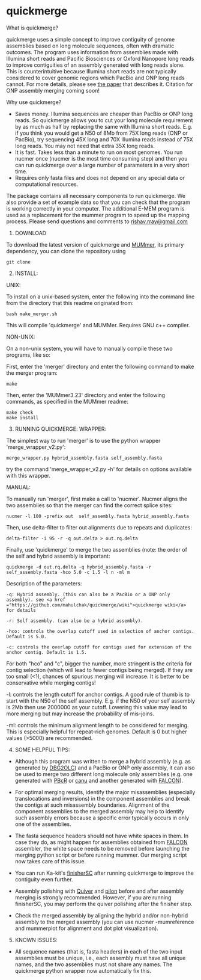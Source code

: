 
# quickmerge


What is quickmerge?

quickmerge uses a simple concept to improve contiguity of genome assemblies based on long molecule sequences, often with dramatic outcomes. The program uses information from assemblies made with Illumina short reads and Pacific Biosciences or Oxford Nanopore long reads to improve contiguities of an assembly generated with long reads alone. This is counterintuitive because Illumina short reads are not typically considered to cover genomic regions which PacBio and ONP long reads cannot. For more details, please see <a href="http://nar.oxfordjournals.org/content/early/2016/07/25/nar.gkw654.full">the paper</a> that describes it. Citation for ONP assembly merging coming soon!     

Why use quickmerge?

 * Saves money. Illumina sequences are cheaper than PacBio or ONP long reads. So quickmerge allows you to cut your long molecule requirement by as much as half by replacing the same with Illumina short reads. E.g. if you think you would get a N50 of 8Mb from 75X long reads (ONP or PacBio), try sequencing 45X long and 70X Illumina reads instead of 75X long reads. You may not need that extra 35X long reads.
 * It is fast. Takes less than a minute to run on most genomes. You run nucmer once (nucmer is the most time consuming step) and then you can run quickmerge over a large number of parameters in a very short time.
 * Requires only fasta files and does not depend on any special data or computational resources.
 
The package contains all necessary components to run quickmerge. We also provide a set of example data so that you can check that the program is working correctly in your computer. The additional E-MEM program is used as a replacement for the mummer program to speed up the mapping process. Please send questions and comments to rishav.rray@gmail.com


1. DOWNLOAD

To download the latest version of quickmerge and <a href = "http://mummer.sourceforge.net/">MUMmer</a>, its primary dependency, you can clone the repository using 
    
    git clone

2. INSTALL:

UNIX:

To install on a unix-based system, enter the following into the command line from the directory that this readme originated from:

    bash make_merger.sh
   
This will compile 'quickmerge' and MUMMer. Requires GNU c++ compiler.

NON-UNIX:

On a non-unix system, you will have to manually compile these two programs, like so:

First, enter the 'merger' directory and enter the following command to make the merger program:


    make
   
Then, enter the 'MUMmer3.23' directory and enter the following commands, as specified in the MUMmer readme:


    make check
    make install


3. RUNNING QUICKMERGE:
   WRAPPER:

 The simplest way to run 'merger' is to use the python wrapper 'merge_wrapper_v2.py':
   
  
    merge_wrapper.py hybrid_assembly.fasta self_assembly.fasta
   
try the command 'merge_wrapper_v2.py -h' for details on options available with this wrapper.

   MANUAL:

To manually run 'merger', first make a call to 'nucmer'.  Nucmer aligns the two assemblies so that the merger can find the correct splice sites:
 
 
    nucmer -l 100 -prefix out  self_assembly.fasta hybrid_assembly.fasta
  
Then, use delta-filter to filter out alignments due to repeats and duplicates:


    delta-filter -i 95 -r -q out.delta > out.rq.delta
   
Finally, use 'quickmerge' to merge the two assemblies (note: the order of the self and hybrid assembly is important:
  
    quickmerge -d out.rq.delta -q hybrid_assembly.fasta -r self_assembly.fasta -hco 5.0 -c 1.5 -l n -ml m
  
Description of the parameters:
   
    -q: Hybrid assembly. (this can also be a PacBio or a ONP only assembly). see <a href ="https://github.com/mahulchak/quickmerge/wiki">quickmerge wiki</a> for details
   
    -r: Self assembly. (can also be a hybrid assembly).
   
    -hco: controls the overlap cutoff used in selection of anchor contigs. Default is 5.0. 

    -c: controls the overlap cutoff for contigs used for extension of the anchor contig. Default is 1.5.

   For both "hco" and "c", bigger the number, more stringent is the criteria for contig selection (which will lead to fewer contigs being merged). If they are too small (<1), chances of spurious merging will increase. It is better to be conservative while merging contigs!

   -l: controls the length cutoff for anchor contigs. A good rule of thumb is to start with the N50 of the self assembly. E.g. if the N50 of your self assembly is 2Mb then use 2000000 as your cutoff. Lowering this value may lead to more merging but may increase the probability of mis-joins.
   
   -ml: controls the minimum alignment length to be considered for merging. This is especially helpful for repeat-rich genomes. Default is 0 but higher values (>5000) are recommended.

4. SOME HELPFUL TIPS:

  * Although this program was written to merge a hybrid assembly (e.g. as generated by <a href="https://sites.google.com/site/dbg2olc/">DBG2OLC</a>) and a PacBio or ONP only assembly, it can also be used to merge two different long molecule only assemblies (e.g. one generated with <a href="https://sourceforge.net/projects/wgs-assembler/files/wgs-assembler/">PBcR</a> or <a href="https://github.com/marbl/canu">canu</a> and another generated with <a href="https://github.com/PacificBiosciences/FALCON-integrate">FALCON</a>).
 
  * For optimal merging results, identify the major misassemblies (especially translocations and inversions) in the component assemblies and break the contigs at such misassembly boundaries. Alignment of the component assemblies to the merged assembly may help to identify such assembly errors because a specific error typically occurs in only one of the assemblies.  
  
  * The fasta sequence headers should not have white spaces in them. In case they do, as might happen for assemblies obtained from  <a href="https://github.com/PacificBiosciences/FALCON-integrate">FALCON</a> assembler, the white space needs to be removed before launching the merging python script or before running mummer. Our merging script now takes care of this issue.  

  * You can run Ka-kit's <a href="https://github.com/kakitone/finishingTool">finisherSC</a> after running quickmerge to improve the contiguity even further.

  * Assembly polishing with <a href="https://github.com/PacificBiosciences/GenomicConsensus">Quiver</a> and <a href="https://github.com/broadinstitute/pilon/wiki">pilon</a> before and after assembly merging is strongly recommended. However, if you are running finisherSC, you may perform the quiver polishing after the finisher step.

  * Check the merged assembly by aligning the hybrid and/or non-hybrid assembly to the merged assembly (you can use nucmer -mumreference and mummerplot for alignment and dot plot visualization). 

5. KNOWN ISSUES:

 * All sequence names (that is, fasta headers) in each of the two input assemblies must be unique, i.e., each assembly must have all unique names, and the two assemblies must not share any names.  The quickmerge python wrapper now automatically fix this.


